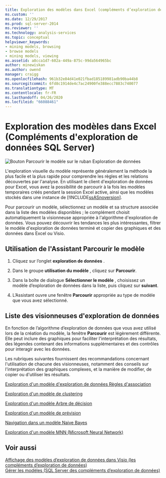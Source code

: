 ```yaml
---
title: Exploration des modèles dans Excel (compléments d’exploration de données SQL Server) | Microsoft Docs
ms.custom: ''
ms.date: 12/29/2017
ms.prod: sql-server-2014
ms.reviewer: ''
ms.technology: analysis-services
ms.topic: conceptual
helpviewer_keywords:
- mining models, browsing
- browse models
- mining models, viewing
ms.assetid: a8cca1d7-602a-449a-875c-99da564965bc
author: minewiskan
ms.author: owend
manager: craigg
ms.openlocfilehash: 961b32e84d41e021fbad185189981adb90ba44b8
ms.sourcegitcommit: 6fd8c1914de4c7ac24900fe388ecc7883c740077
ms.translationtype: MT
ms.contentlocale: fr-FR
ms.lasthandoff: 04/26/2020
ms.locfileid: "66088461"
---
```

# <a name="browsing-models-in-excel-sql-server-data-mining-add-ins"></a>Exploration des modèles dans Excel (Compléments d'exploration de données SQL Server)
  ![Bouton Parcourir le modèle sur le ruban Exploration de données](media/dmc-browse.gif "Bouton Parcourir le modèle sur le ruban Exploration de données")  
  
 L'exploration visuelle du modèle représente généralement la méthode la plus facile et la plus rapide pour comprendre les règles et les relations découvertes par l'analyse. En utilisant le client d'exploration de données pour Excel, vous avez la possibilité de parcourir à la fois les modèles temporaires créés pendant la session Excel active, ainsi que les modèles stockés dans une instance de [!INCLUDE[ssASnoversion](../includes/ssasnoversion-md.md)].  
  
 Pour parcourir un modèle, sélectionnez un modèle et sa structure associée dans la liste des modèles disponibles ; le complément choisit automatiquement la visionneuse appropriée à l'algorithme d'exploration de données. Vous pouvez découvrir les tendances les plus intéressantes, filtrer le modèle d'exploration de données terminé et copier des graphiques et des données dans Excel ou Visio.  
  
## <a name="using-the-browse-model-wizard"></a>Utilisation de l'Assistant Parcourir le modèle  
  
1.  Cliquez sur l’onglet **exploration de données** .  
  
2.  Dans le groupe **utilisation du modèle** , cliquez sur **Parcourir**.  
  
3.  Dans la boîte de dialogue **Sélectionner le modèle** , choisissez un modèle d’exploration de données dans la liste, puis cliquez sur **suivant**.  
  
4.  L’Assistant ouvre une fenêtre **Parcourir** appropriée au type de modèle que vous avez sélectionné.  
  
## <a name="list-of-data-mining-viewers"></a>Liste des visionneuses d'exploration de données  
 En fonction de l’algorithme d’exploration de données que vous avez utilisé lors de la création du modèle, la fenêtre **Parcourir** est légèrement différente. Elle peut inclure des graphiques pour faciliter l'interprétation des résultats, des légendes contenant des informations supplémentaires et des contrôles pour interagir avec les données.  
  
 Les rubriques suivantes fournissent des recommandations concernant l'utilisation de chacune des visionneuses, notamment des conseils sur l'interprétation des graphiques complexes, et la manière de modifier, de copier ou d'utiliser les résultats.  
  
 [Exploration d'un modèle d'exploration de données Règles d'association](browsing-an-association-rules-model.md)  
  
 [Exploration d'un modèle de clustering](browsing-a-clustering-model.md)  
  
 [Exploration d'un modèle Arbre de décision](browsing-a-decision-trees-model.md)  
  
 [Exploration d'un modèle de prévision](browsing-a-forecasting-model.md)  
  
 [Navigation dans un modèle Naive Bayes](browsing-a-naive-bayes-model.md)  
  
 [Exploration d'un modèle MNN (Microsoft Neural Network)](browsing-a-neural-network-model.md)  
  
## <a name="see-also"></a>Voir aussi  
 [Affichage des modèles d’exploration de données dans Visio &#40;les compléments d’exploration de données&#41;](viewing-data-mining-models-in-visio-data-mining-add-ins.md)   
 [Gérer les modèles &#40;SQL Server des compléments d’exploration de données&#41;](manage-models-sql-server-data-mining-add-ins.md)  
  
  

